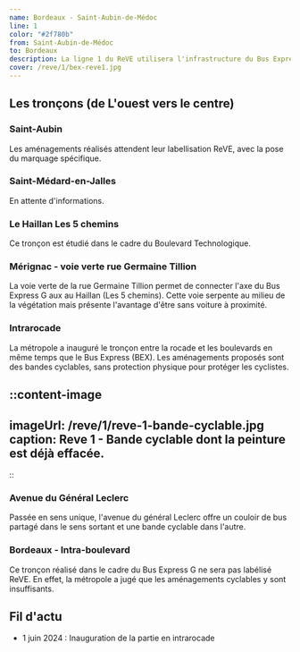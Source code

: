 ```yaml
---
name: Bordeaux - Saint-Aubin-de-Médoc 
line: 1
color: "#2f780b"
from: Saint-Aubin-de-Médoc
to: Bordeaux
description: La ligne 1 du ReVE utilisera l'infrastructure du Bus Express entre St Aubin de Médoc et la gare St Jean
cover: /reve/1/bex-reve1.jpg
---
```


## Les tronçons (de L'ouest vers le centre)

### Saint-Aubin
Les aménagements réalisés attendent leur labellisation ReVE, avec la pose du marquage spécifique.

### Saint-Médard-en-Jalles
En attente d'informations.

### Le Haillan Les 5 chemins
Ce tronçon est étudié dans le cadre du Boulevard Technologique.

### Mérignac - voie verte rue Germaine Tillion
La voie verte de la rue Germaine Tillion permet de connecter l'axe du Bus Express G aux  au Haillan (Les 5 chemins).
Cette voie serpente au milieu de la végétation mais présente l'avantage d'être sans voiture à proximité.

### Intrarocade
La métropole a inauguré le tronçon entre la rocade et les boulevards en même temps que le Bus Express (BEX).
Les aménagements proposés sont des bandes cyclables, sans protection physique pour protéger les cyclistes.


::content-image
---
imageUrl: /reve/1/reve-1-bande-cyclable.jpg
caption: Reve 1 - Bande cyclable dont la peinture est déjà effacée.
---
::

### Avenue du Général Leclerc 
Passée en sens unique, l'avenue du général Leclerc offre un couloir de bus partagé dans le sens sortant et une bande cyclable dans l'autre.

### Bordeaux - Intra-boulevard
Ce tronçon réalisé dans le cadre du Bus Express G ne sera pas labélisé ReVE.
En effet, la métropole a jugé que les aménagements cyclables y sont insuffisants.

## Fil d'actu

- 1 juin 2024 : Inauguration de la partie en intrarocade